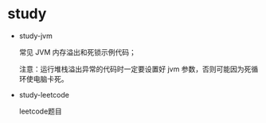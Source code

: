 # study
- study-jvm

  常见 JVM 内存溢出和死锁示例代码；

  注意：运行堆栈溢出异常的代码时一定要设置好 jvm 参数，否则可能因为死循环使电脑卡死。

- study-leetcode

  leetcode题目
